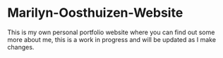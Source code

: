 # Marilyn-Oosthuizen-Website

This is my own personal portfolio website where you can find out some more about me, this is a work in progress and will be updated as I make changes.

